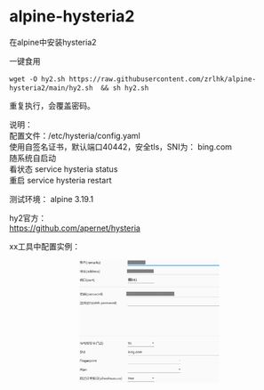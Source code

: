 # alpine-hysteria2
在alpine中安装hysteria2

一键食用
```
wget -O hy2.sh https://raw.githubusercontent.com/zrlhk/alpine-hysteria2/main/hy2.sh  && sh hy2.sh
```
重复执行，会覆盖密码。  

说明：  
配置文件：/etc/hysteria/config.yaml  
使用自签名证书，默认端口40442，安全tls，SNI为： bing.com  
随系统自启动  
看状态 service hysteria status  
重启 service hysteria restart  

测试环境：  alpine 3.19.1  

hy2官方：  
https://github.com/apernet/hysteria  

xx工具中配置实例：  
<div align=center> <img src="image.png" width = 50%/> </div>





